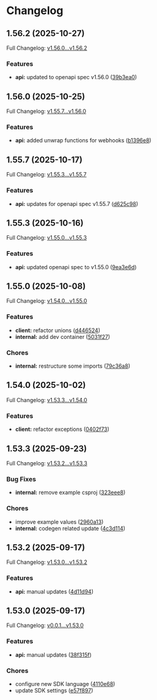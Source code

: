 # Changelog

## 1.56.2 (2025-10-27)

Full Changelog: [v1.56.0...v1.56.2](https://github.com/dodopayments/dodopayments-csharp/compare/v1.56.0...v1.56.2)

### Features

* **api:** updated to openapi spec v1.56.0 ([39b3ea0](https://github.com/dodopayments/dodopayments-csharp/commit/39b3ea0cec191a5cbaef547795446f2b0764446f))

## 1.56.0 (2025-10-25)

Full Changelog: [v1.55.7...v1.56.0](https://github.com/dodopayments/dodopayments-csharp/compare/v1.55.7...v1.56.0)

### Features

* **api:** added unwrap functions for webhooks ([b1396e8](https://github.com/dodopayments/dodopayments-csharp/commit/b1396e8a57f690da8e69408938f4fee1b54396bc))

## 1.55.7 (2025-10-17)

Full Changelog: [v1.55.3...v1.55.7](https://github.com/dodopayments/dodopayments-csharp/compare/v1.55.3...v1.55.7)

### Features

* **api:** updates for openapi spec v1.55.7 ([d625c98](https://github.com/dodopayments/dodopayments-csharp/commit/d625c98a75a396396f468114c7ab96d769dfe7f3))

## 1.55.3 (2025-10-16)

Full Changelog: [v1.55.0...v1.55.3](https://github.com/dodopayments/dodopayments-csharp/compare/v1.55.0...v1.55.3)

### Features

* **api:** updated openapi spec to v1.55.0 ([9ea3e6d](https://github.com/dodopayments/dodopayments-csharp/commit/9ea3e6d650931f45bb09c04cf60f8c45c418c072))

## 1.55.0 (2025-10-08)

Full Changelog: [v1.54.0...v1.55.0](https://github.com/dodopayments/dodopayments-csharp/compare/v1.54.0...v1.55.0)

### Features

* **client:** refactor unions ([d446524](https://github.com/dodopayments/dodopayments-csharp/commit/d44652418967544a0ac12b04d46ca7f805ad6ee6))
* **internal:** add dev container ([5031f27](https://github.com/dodopayments/dodopayments-csharp/commit/5031f2786d3bbe930b66c903526e41e2e8fbc495))


### Chores

* **internal:** restructure some imports ([79c36a8](https://github.com/dodopayments/dodopayments-csharp/commit/79c36a80f5e403d22d0483847c471b147f8168f7))

## 1.54.0 (2025-10-02)

Full Changelog: [v1.53.3...v1.54.0](https://github.com/dodopayments/dodopayments-csharp/compare/v1.53.3...v1.54.0)

### Features

* **client:** refactor exceptions ([0402f73](https://github.com/dodopayments/dodopayments-csharp/commit/0402f73af868dda1fd24581a591bf1feb1e6ce38))

## 1.53.3 (2025-09-23)

Full Changelog: [v1.53.2...v1.53.3](https://github.com/dodopayments/dodopayments-csharp/compare/v1.53.2...v1.53.3)

### Bug Fixes

* **internal:** remove example csproj ([323eee8](https://github.com/dodopayments/dodopayments-csharp/commit/323eee83d197cf7d11b07fdf6a4977137324973d))


### Chores

* improve example values ([2960a13](https://github.com/dodopayments/dodopayments-csharp/commit/2960a13633b8fba259e461af2290ad9c6f10de3f))
* **internal:** codegen related update ([4c3d114](https://github.com/dodopayments/dodopayments-csharp/commit/4c3d114dc67088c5fff7c4409a1692eb6c47b7c1))

## 1.53.2 (2025-09-17)

Full Changelog: [v1.53.0...v1.53.2](https://github.com/dodopayments/dodopayments-csharp/compare/v1.53.0...v1.53.2)

### Features

* **api:** manual updates ([4d11d94](https://github.com/dodopayments/dodopayments-csharp/commit/4d11d9447487ac03e5bff0eea2cba33ddcdb7588))

## 1.53.0 (2025-09-17)

Full Changelog: [v0.0.1...v1.53.0](https://github.com/dodopayments/dodopayments-csharp/compare/v0.0.1...v1.53.0)

### Features

* **api:** manual updates ([38f315f](https://github.com/dodopayments/dodopayments-csharp/commit/38f315f7b6881d924ab87eaf12a00b684e1fcefb))


### Chores

* configure new SDK language ([4110e68](https://github.com/dodopayments/dodopayments-csharp/commit/4110e685e84001c605d09717a6d8d487cc55f32a))
* update SDK settings ([e57f897](https://github.com/dodopayments/dodopayments-csharp/commit/e57f8972652efd9667970124aee3a66929b870b5))
